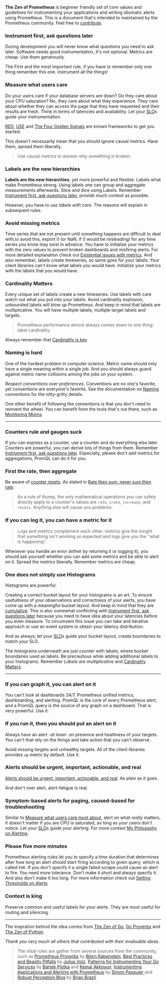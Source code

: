 
**The Zen of Prometheus** is beginner friendly set of core values and guidelines for instrumenting your applications and writing idiomatic alerts using Prometheus.
This is a document that's intended to maintained by the Prometheus community. Feel free to [contribute](https://github.com/kakkoyun/the-zen-of-prometheus/compare).

### Instrument first, ask questions later

During development you will never know what questions you need to ask later. Software needs good instrumentation, it's not optional. Metrics are cheap. Use them generously.

The First and the most important rule, if you have to remember only one thing remember this one.
Instrument all the things!

### Measure what users care

Do your users care if your database servers are down? Do they care about your CPU saturation? No, they care about what they experience. They care about whether they can access the page that they have requested and their results are fresh. Think in terms of latencies and availability. Let your [SLO](https://landing.google.com/sre/sre-book/chapters/service-level-objectives/)s guide your instrumentation.

[RED](https://grafana.com/blog/2018/08/02/the-red-method-how-to-instrument-your-services/), [USE](http://www.brendangregg.com/usemethod.html) and [The Four Golden Signals](https://landing.google.com/sre/sre-book/chapters/monitoring-distributed-systems/#xref_monitoring_golden-signals) are known frameworks to get you started.

This doesn't necessarily mean that you should ignore causal metrics. Have them, spread them liberally.
> Use causal metrics to answer why something is broken.

### Labels are the new hierarchies

**Labels are the new hierarchies**, yet more powerful and flexible. Labels what make Prometheus strong. Using labels one can group and aggregate measurements afterwards. Slice and dice using Labels. Remember [Instrument first, ask questions later](#instrument-first-ask-questions-later), provide much context as possible.

However, you have to *use labels with care*. The reasons will explain in subsequent rules.

### Avoid missing metrics

Time series that are not present until something happens are difficult to deal with,to avoid this, export 0 (or NaN, if 0 would be misleading) for any time series you know may exist in advance. You have to initialize your metrics with the zero values to prevent broken dashboards and misfiring alerts. For more detailed explanation check out [Existential issues with metrics](https://www.robustperception.io/existential-issues-with-metrics).
And also remember, labels create timeseries, so same goes for your labels. Your client libraries can't know what labels you would have. Initialize your metrics with the labels that you would have.

### Cardinality Matters

Every unique set of labels create a new timeseries. Use labels with care watch out what you put into your labels. Avoid cardinality explosion, unbounded labels will blow up Prometheus. And keep in mind that labels are multiplicative. You will have multiple labels, multiple target labels and targets.

> Prometheus performance almost always comes down to one thing: label cardinality.

Always remember that [Cardinality is key](https://www.robustperception.io/cardinality-is-key).

### Naming is hard

One of the hardest problem in computer science. Metric name should only have a single meaning within a single job. And you should always guard against metric name collisions among the jobs on your system.

*Respect conventions over preferences*. Conventions are no one's favorite, yet conventions are everyone's favorite. See the documentation on [Naming](https://prometheus.io/docs/practices/naming/) conventions for the nitty-gritty details.

One other benefit of following the conventions is that you don't need to reinvent the wheel. You can benefit from the tools that's out there, such as [Monitoring Mixins](https://monitoring.mixins.dev/).

---

### Counters rule and gauges suck

If you can express as a counter, use a counter and do everything else later. Counters are powerful, you can derive lots of things from them. Remember [Instrument first, ask questions later](#instrument-first-ask-questions-later). Especially, please don't add metrics for aggregations, PromQL can do it for you.

### First the rate, then aggregate

Be aware of [counter resets](https://www.robustperception.io/how-does-a-prometheus-counter-work).
As stated in [Rate then sum, never sum then rate](https://www.robustperception.io/rate-then-sum-never-sum-then-rate).
> As a rule of thump, the only mathematical operations you can safely directly apply to a counter's values are `rate`, `irate`, `increase`, and `resets`. Anything else will cause you problems.

### If you can log it, you can have a metric for it

> Logs and metrics complement each other: metrics give the insight that something isn't working as expected and logs give you the "what is happening".

Whenever you handle an error (either by returning it or logging it), you should ask yourself whether you can add some metrics and be able to alert on it. Spread the metrics liberally. Remember metrics are cheap.

### One does not simply use Histograms

Histograms are powerful.

Creating a correct bucket layout for your histograms is an art. To ensure usefullness of your observations and correctness of your alerts, you have come up with a meaningful bucket layout. And keep in mind that they are [cumulative](https://www.robustperception.io/why-are-prometheus-histograms-cumulative). This is also somewhat conflicting with [Instrument first, ask questions later](#instrument-first-ask-questions-later) because you need to have idea about your latencies before you even measure. To circumvent this issue you can take and iterative approach or use an event system to obtain your latency distribution.

And as always, let your [SLO](https://www.youtube.com/watch?v=X99X-VDzxnw)s guide your bucket layout, create boundaries to match your SLO.

The histograms underneath are just counter with labels; where bucket boundaries used as labels. Be precautious while adding additional labels to your histograms. Remember *Labels are multiplicative* and [Cardinality Matters](#cardinality-matters).

---

### If you can graph it, you can alert on it

You can't look at dashboards 24/7. Prometheus unified metrics, dashboarding, and alerting. PromQL is the core of every Prometheus alert, and a PromQL query is the source of any graph on a dashboard. That is very powerful. Use it.

### If you run it, then you should put an alert on it

Always have an alert -*at least*- on presence and healtiness of your targets. You can't that rely on the things and take action that you can't observe.

Avoid missing targets and unhealthy targets. All of the client libraries provides `up` metric by default. Use it.

### Alerts should be urgent, important, actionable, and real

[Alerts should be urgent, important, actionable, and real](https://www.robustperception.io/when-to-alert-with-prometheus). As plain as it goes.

And don't over alert, alert-fatigue is real.

### Symptom-based alerts for paging, caused-based for troubleshooting

Similar to [Measure what users care most about](#measure-what-users-care-most-about), alert on what *really* matters. It doesn't matter if you are CPU is saturated, as long as your users don't notice. Let your [SLO](https://www.youtube.com/watch?v=X99X-VDzxnw)s guide your alerting.
For more context [My Philosophy on Alerting](https://docs.google.com/document/d/199PqyG3UsyXlwieHaqbGiWVa8eMWi8zzAn0YfcApr8Q/edit).

### Please five more minutes

Prometheus alerting rules let you to specify a time duration that determines after how long an alert should start firing according to given query, which is called `FOR`. If you don't specify it a single failed scrape could cause an alert to fire. You need more tolerance. Don't make it short and always specify it. And also don't make it too long. For more information check out [Setting Thresholds on Alerts](https://www.robustperception.io/setting-thresholds-on-alerts)

### Context is king

Preserve common and useful labels for your alerts. They are most useful for routing and silencing.

---

The inspration behind the idea comes from [The Zen of Go](https://the-zen-of-go.netlify.app), [Go Proverbs](https://go-proverbs.github.io/) and [The Zen of Python](https://zen-of-python.info/).

*Thank you very much all others that contributed with their invaluable ideas.*
> The inital rules are gather from several sources from the community, such as [Prometheus Proverbs](https://www.youtube.com/watch?v=TwH3KXKbJqM) by [Björn Rabenstein](https://github.com/beorn7), [Best Practices and Beastly Pitfalls](https://www.youtube.com/watch?v=_MNYuTNfTb4) by [Julius Volz](https://github.com/juliusv), [Patterns for Instrumenting Your Go Services](https://www.youtube.com/watch?v=LU6D5cNeHks) by [Bartek Plotka](https://github.com/bwplotka) and [Kemal Akkoyun](https://github.com/kakkoyun), [Instrumenting Applications and Alerting with Prometheus](https://www.youtube.com/watch?v=sHKWD8XnmmY) by [Simon Pasquier](https://github.com/simonpasquier) and [Robust Perception Blog](https://www.robustperception.io/blog) by [Brian Brazil](https://github.com/brian-brazil).
